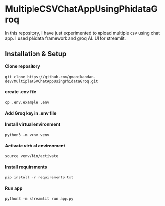 # MultipleCSVChatAppUsingPhidataGroq
In this repository, I have just experimented to upload multiple csv using chat app. I used phidata framework and groq AI. UI for streamlit.

## Installation & Setup

#### Clone repository

````
git clone https://github.com/gmanikandan-dev/MultipleCSVChatAppUsingPhidataGroq.git

````
#### create .env file

````
cp .env.example .env
````

#### Add Groq key in .env file

#### Install virtual environment

````
python3 -m venv venv
````
#### Activate virtual environment

````
source venv/bin/activate
````
#### Install requirements
````
pip install -r requirements.txt
````
#### Run app

````
python3 -m streamlit run app.py
````
